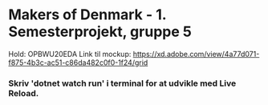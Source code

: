 # Makers of Denmark - 1. Semesterprojekt, gruppe 5
Hold: OPBWU20EDA
Link til mockup: https://xd.adobe.com/view/4a77d071-f875-4b3c-ac51-c86da482c0f0-1f24/grid

### Skriv 'dotnet watch run' i terminal for at udvikle med Live Reload.
